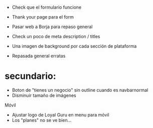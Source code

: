 
- Check que el formulario funcione
- Thank your page para el form
- Pasar web a Borja para repaso general
- Check un poco de meta description / titles

- Una imagen de background por cada sección de plataforma
- Repasada general erratas

# secundario:

- Boton de "tienes un negocio" sin outline cuando es navbarnormal
- Disminuir tamaño de imágenes


Móvil
- Ajustar logo  de Loyal Guru en menu para móvil
- Los "planes" no se ve bien...